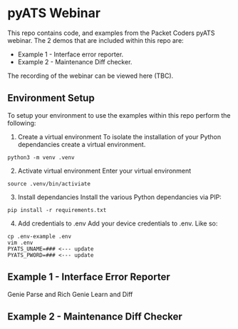# pyATS Webinar

This repo contains code, and examples from the Packet Coders pyATS webinar.
The 2 demos that are included within this repo are:
* Example 1 - Interface error reporter.
* Example 2 - Maintenance Diff checker.

The recording of the webinar can be viewed here (TBC).

## Environment Setup

To setup your environment to use the examples within this repo perform the following:


1.  Create a virtual environment
To isolate the installation of your Python dependancies create a virtual environment.
```
python3 -m venv .venv
```

2. Activate virtual environment
Enter your virtual environment
```
source .venv/bin/activiate
```

3. Install dependancies
Install the various Python dependancies via PIP:
```
pip install -r requirements.txt
```

4. Add credentials to .env
Add your device credentials to .env. Like so:
```
cp .env-example .env
vim .env
PYATS_UNAME=### <--- update
PYATS_PWORD=### <--- update
```

## Example 1 - Interface Error Reporter

Genie Parse and Rich
Genie Learn and Diff
## Example 2 - Maintenance Diff Checker

